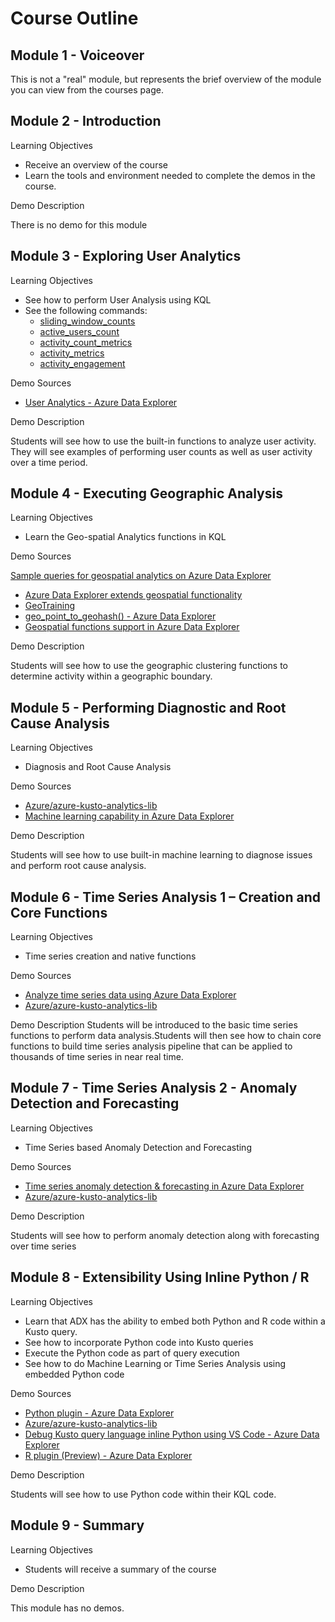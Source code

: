 # Course Outline

## Module 1 - Voiceover

This is not a "real" module, but represents the brief overview of the module you can view from the courses page.

## Module 2 - Introduction

Learning Objectives

* Receive an overview of the course
* Learn the tools and environment needed to complete the demos in the course.

Demo Description

There is no demo for this module

## Module 3 - Exploring User Analytics

Learning Objectives

* See how to perform User Analysis using KQL
* See the following commands:
  * [sliding_window_counts](https://docs.microsoft.com/en-us/azure/data-explorer/kusto/query/session-count-plugin)
  * [active_users_count](https://docs.microsoft.com/en-us/azure/data-explorer/kusto/query/active-users-count-plugin)
  * [activity_count_metrics](https://docs.microsoft.com/en-us/azure/data-explorer/kusto/query/activity-counts-metrics-plugin)
  * [activity_metrics](https://docs.microsoft.com/en-us/azure/data-explorer/kusto/query/activity-metrics-plugin)
  * [activity_engagement](https://docs.microsoft.com/en-us/azure/data-explorer/kusto/query/activity-engagement-plugin)

Demo Sources

* [User Analytics - Azure Data Explorer](https://docs.microsoft.com/en-us/azure/data-explorer/kusto/query/useranalytics)

Demo Description

Students will see how to use the built-in functions to analyze user activity. They will see examples of performing user counts as well as user activity over a time period.

## Module 4 - Executing Geographic Analysis

Learning Objectives

* Learn the Geo-spatial Analytics functions in KQL

Demo Sources

[Sample queries for geospatial analytics on Azure Data Explorer](https://gist.github.com/cosh/df218b432f07c9382dd25a950aa2bfb9)

* [Azure Data Explorer extends geospatial functionality](https://azure.microsoft.com/en-us/updates/adx-geo-updates/)
* [GeoTraining](https://gist.github.com/cosh/5b46b79529461240112ba392bd0e8622)
* [geo_point_to_geohash() - Azure Data Explorer](https://docs.microsoft.com/en-us/azure/data-explorer/kusto/query/geo-point-to-geohash-function)
* [Geospatial functions support in Azure Data Explorer](https://techcommunity.microsoft.com/t5/azure-data-explorer/just-shipped-geospatial-functions-support-in-azure-data-explorer/ba-p/990724)

Demo Description

Students will see how to use the geographic clustering functions to determine activity within a geographic boundary.

## Module 5 - Performing Diagnostic and Root Cause Analysis

Learning Objectives

* Diagnosis and Root Cause Analysis

Demo Sources

* [Azure/azure-kusto-analytics-lib](https://github.com/Azure/azure-kusto-analytics-lib/blob/master/ML/queries/Clustering-Plugins-Tutorial.csl)
* [Machine learning capability in Azure Data Explorer](https://docs.microsoft.com/en-us/azure/data-explorer/machine-learning-clustering)

Demo Description

Students will see how to use built-in machine learning to diagnose issues and perform root cause analysis.

## Module 6 - Time Series Analysis 1 – Creation and Core Functions

Learning Objectives

* Time series creation and native functions

Demo Sources

* [Analyze time series data using Azure Data Explorer](https://docs.microsoft.com/en-us/azure/data-explorer/time-series-analysis)
* [Azure/azure-kusto-analytics-lib](https://github.com/Azure/azure-kusto-analytics-lib/blob/master/Series/queries/Time-Series-Analysis-Tutorial.csl)

Demo Description
Students will be introduced to the basic time series functions to perform data analysis.Students will then see how to chain core functions to build time series analysis pipeline that can be applied to thousands of time series in near real time.

## Module 7 - Time Series Analysis 2 - Anomaly Detection and Forecasting

Learning Objectives

* Time Series based Anomaly Detection and Forecasting

Demo Sources

* [Time series anomaly detection & forecasting in Azure Data Explorer](https://docs.microsoft.com/en-us/azure/data-explorer/anomaly-detection)
* [Azure/azure-kusto-analytics-lib](https://github.com/Azure/azure-kusto-analytics-lib/blob/master/Series/queries/Time-Series-Analysis-Tutorial.csl)

Demo Description

Students will see how to perform anomaly detection along with forecasting over time series

## Module 8 - Extensibility Using Inline Python / R

Learning Objectives

* Learn that ADX has the ability to embed both Python and R code within a Kusto query.
* See how to incorporate Python code into Kusto queries
* Execute the Python code as part of query execution
* See how to do Machine Learning or Time Series Analysis using embedded Python code

Demo Sources

* [Python plugin - Azure Data Explorer](https://docs.microsoft.com/en-us/azure/data-explorer/kusto/query/pythonplugin?pivots=azuredataexplorer)
* [Azure/azure-kusto-analytics-lib](https://github.com/Azure/azure-kusto-analytics-lib/blob/master/ML/queries/Python-Plugin-Tutorial.csl)
* [Debug Kusto query language inline Python using VS Code - Azure Data Explorer](https://docs.microsoft.com/en-us/azure/data-explorer/debug-inline-python)
* [R plugin (Preview) - Azure Data Explorer](https://docs.microsoft.com/en-us/azure/data-explorer/kusto/query/rplugin?pivots=azuredataexplorer)

Demo Description

Students will see how to use Python code within their KQL code.

## Module 9 - Summary

Learning Objectives

* Students will receive a summary of the course

Demo Description

This module has no demos.

